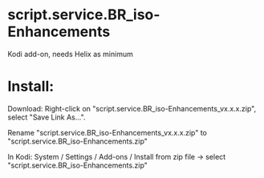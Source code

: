 script.service.BR_iso-Enhancements
==================================

Kodi add-on, needs Helix as minimum

Install:
========
Download: Right-click on "script.service.BR_iso-Enhancements_vx.x.x.zip", select "Save Link As...".

Rename "script.service.BR_iso-Enhancements_vx.x.x.zip" to "script.service.BR_iso-Enhancements.zip"

In Kodi: System / Settings / Add-ons / Install from zip file  -> select "script.service.BR_iso-Enhancements.zip"

